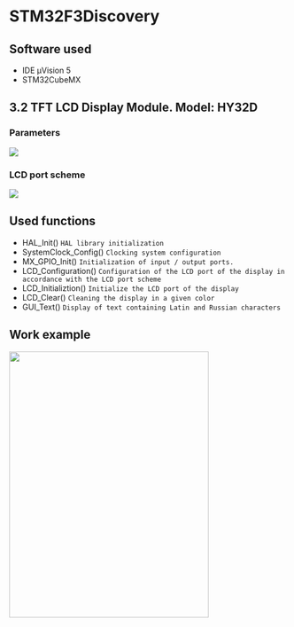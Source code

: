 # STM32F3Discovery

## Software used
* IDE µVision 5
* STM32CubeMX

## 3.2 TFT LCD Display Module. Model: HY32D
### Parameters 
<img src="https://camo.githubusercontent.com/97c0b4bf5fb469c3101ec9c5dcf0272ae087d3cd/68747470733a2f2f70702e757365726170692e636f6d2f633835323133322f763835323133323636372f39323364632f46694c51564e66597341412e6a7067"/>

### LCD port scheme
<img src="https://camo.githubusercontent.com/60a947af874ddc8811be9818664caf3e48d4e172/68747470733a2f2f70702e757365726170692e636f6d2f633835323133322f763835323133323636372f39323365342f386e524f457a624e6378492e6a7067"/>

## Used functions
* HAL_Init() `HAL library initialization`
* SystemClock_Config() `Clocking system configuration`
* MX_GPIO_Init() `Initialization of input / output ports.`
* LCD_Configuration() `Configuration of the LCD port of the display in accordance with the LCD port scheme`
* LCD_Initializtion() `Initialize the LCD port of the display`
* LCD_Clear() `Сleaning the display in a given color`
* GUI_Text() `Display of text containing Latin and Russian characters`

## Work example
<img width="360" height="480" src="https://camo.githubusercontent.com/4af2ad9b07b56dc831f7325c736b3f12e71ce080/68747470733a2f2f70702e757365726170692e636f6d2f633835323133322f763835323133323434362f39323238612f54413948474d5a727672732e6a7067"/>
